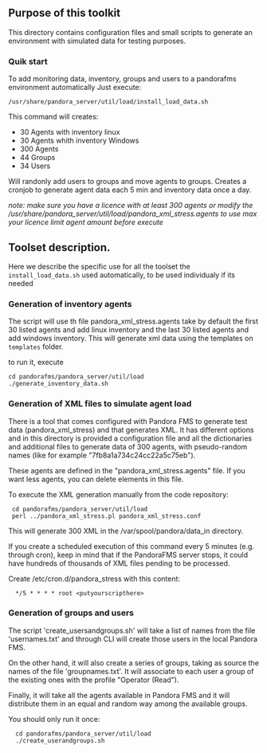 ## Purpose of this toolkit

This directory contains configuration files and small scripts to generate an environment with simulated data for testing purposes.

### Quik start
To add monitoring data, inventory, groups and users to a pandorafms environment automatically Just execute: 
```
/usr/share/pandora_server/util/load/install_load_data.sh
```

This command will creates:
- 30 Agents with inventory linux
- 30 Agents whith inventory Windows
- 300 Agents
- 44 Groups
- 34 Users

Will randonly add users to groups and move agents to groups.
Creates a cronjob to generate agent data each 5 min and inventory data once a day.

_note: make sure you have a licence with at least 300 agents or modify the /usr/share/pandora_server/util/load/pandora_xml_stress.agents to use max your licence limit agent amount before execute_

## Toolset description.
Here we describe the specific use for all the toolset the `install_load_data.sh` used automatically, to be used individualy if its needed 

### Generation of inventory agents
The script will use th file pandora_xml_stress.agents take by default the first 30 listed agents and add linux inventory and the last 30 listed agents and add windows inventory.
This will generate xml data using the templates on `templates` folder.

to run it, execute  
```
cd pandorafms/pandora_server/util/load 
./generate_inventory_data.sh
```

### Generation of XML files to simulate agent load

There is a tool that comes configured with Pandora FMS to generate test data (pandora_xml_stress) and that generates XML. It has different options and in this directory is provided a configuration file and all the dictionaries and additional files to generate data of 300 agents, with pseudo-random names (like for example "7fb8a1a734c24cc22a5c75eb").

These agents are defined in the "pandora_xml_stress.agents" file. If you want less agents, you can delete elements in this file.

To execute the XML generation manually from the code repository:
```
 cd pandorafms/pandora_server/util/load
 perl ../pandora_xml_stress.pl pandora_xml_stress.conf 
```
This will generate 300 XML in the /var/spool/pandora/data_in directory.

If you create a scheduled execution of this command every 5 minutes (e.g. through cron), keep in mind that if the PandoraFMS server stops, it could have hundreds of thousands of XML files pending to be processed.

Create /etc/cron.d/pandora_stress with this content:
```
  */5 * * * * root <putyourscripthere>
```

### Generation of groups and users

The script 'create_usersandgroups.sh' will take a list of names from the file 'usernames.txt' and through CLI will create those users in the local Pandora FMS.

On the other hand, it will also create a series of groups, taking as source the names of the file 'groupnames.txt'. It will associate to each user a group of the existing ones with the profile "Operator (Read").

Finally, it will take all the agents available in Pandora FMS and it will distribute them in an equal and random way among the available groups.

You should only run it once:
```
  cd pandorafms/pandora_server/util/load
  ./create_userandgroups.sh
```